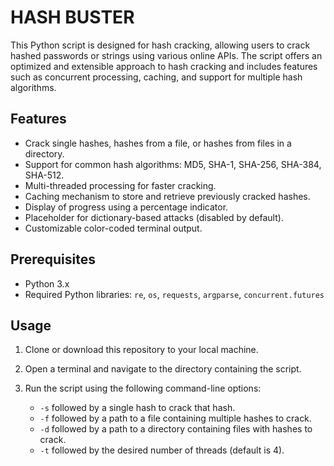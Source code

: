# HASH BUSTER

This Python script is designed for hash cracking, allowing users to crack hashed passwords or strings using various online APIs. The script offers an optimized and extensible approach to hash cracking and includes features such as concurrent processing, caching, and support for multiple hash algorithms.

## Features

- Crack single hashes, hashes from a file, or hashes from files in a directory.
- Support for common hash algorithms: MD5, SHA-1, SHA-256, SHA-384, SHA-512.
- Multi-threaded processing for faster cracking.
- Caching mechanism to store and retrieve previously cracked hashes.
- Display of progress using a percentage indicator.
- Placeholder for dictionary-based attacks (disabled by default).
- Customizable color-coded terminal output.

## Prerequisites

- Python 3.x
- Required Python libraries: `re`, `os`, `requests`, `argparse`, `concurrent.futures`

## Usage

1. Clone or download this repository to your local machine.

2. Open a terminal and navigate to the directory containing the script.

3. Run the script using the following command-line options:

   - `-s` followed by a single hash to crack that hash.
   - `-f` followed by a path to a file containing multiple hashes to crack.
   - `-d` followed by a path to a directory containing files with hashes to crack.
   - `-t` followed by the desired number of threads (default is 4).
